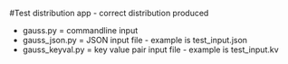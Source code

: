 #Test distribution app - correct distribution produced

* gauss.py = commandline input
* gauss_json.py = JSON input file - example is test_input.json
* gauss_keyval.py = key value pair input file - example is test_input.kv
